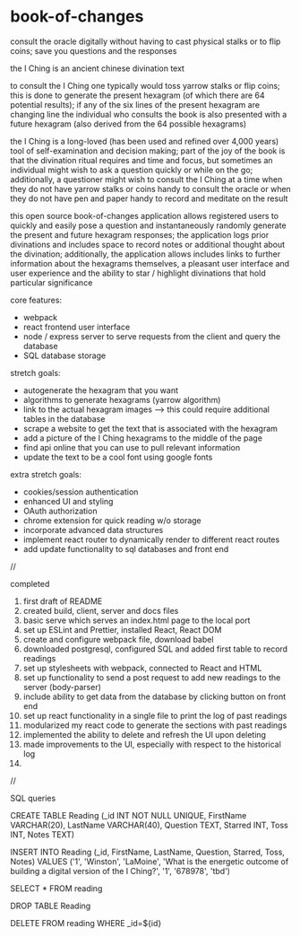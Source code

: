 # book-of-changes
consult the oracle digitally without having to cast physical stalks or to flip coins; save you questions and the responses

the I Ching is an ancient chinese divination text

to consult the I Ching one typically would toss yarrow stalks or flip coins; this is done to generate the present hexagram (of which there are 64 potential results); if any of the six lines of the present hexagram are changing line the individual who consults the book is also presented with a future hexagram (also derived from the 64 possible hexagrams)

the I Ching is a long-loved (has been used and refined over 4,000 years) tool of self-examination and decision making; part of the joy of the book is that the divination ritual requires and time and focus, but sometimes an individual might wish to ask a question quickly or while on the go; additionally, a questioner might wish to consult the I Ching at a time when they do not have yarrow stalks or coins handy to consult the oracle or when they do not have pen and paper handy to record and meditate on the result

this open source book-of-changes application allows registered users to quickly and easily pose a question and instantaneously randomly generate the present and future hexagram responses; the application logs prior divinations and includes space to record notes or additional thought about the divination; additionally, the application allows includes links to further information about the hexagrams themselves, a pleasant user interface and user experience and the ability to star / highlight divinations that hold particular significance

core features:
 - webpack
 - react frontend user interface
 - node / express server to serve requests from the client and query the database
 - SQL database storage
 
stretch goals:
 - autogenerate the hexagram that you want
 - algorithms to generate hexagrams (yarrow algorithm)
 - link to the actual hexagram images --> this could require additional tables in the database
 - scrape a website to get the text that is associated with the hexagram
 - add a picture of the I Ching hexagrams to the middle of the page
 - find api online that you can use to pull relevant information
 - update the text to be a cool font using google fonts

 extra stretch goals:
 - cookies/session authentication
 - enhanced UI and styling
 - OAuth authorization
 - chrome extension for quick reading w/o storage
 - incorporate advanced data structures
 - implement react router to dynamically render to different react routes
 - add update functionality to sql databases and front end

//

completed

1. first draft of README
2. created build, client, server and docs files
3. basic serve which serves an index.html page to the local port
4. set up ESLint and Prettier, installed React, React DOM
5. create and configure webpack file, download babel
6. downloaded postgresql, configured SQL and added first table to record readings
7. set up stylesheets with webpack, connected to React and HTML
8. set up functionality to send a post request to add new readings to the server (body-parser)
9. include ability to get data from the database by clicking button on front end
10. set up react functionality in a single file to print the log of past readings
11. modularized my react code to generate the sections with past readings
12. implemented the ability to delete and refresh the UI upon deleting
13. made improvements to the UI, especially with respect to the historical log
14. 

//

SQL queries

CREATE TABLE Reading (_id INT NOT NULL UNIQUE, FirstName VARCHAR(20), LastName VARCHAR(40), Question TEXT, Starred INT, Toss INT, Notes TEXT)

INSERT INTO Reading (_id, FirstName, LastName, Question, Starred, Toss, Notes) VALUES ('1', 'Winston', 'LaMoine', 'What is the energetic outcome of building a digital version of the I Ching?', '1', '678978', 'tbd')

SELECT * FROM reading

DROP TABLE Reading

DELETE FROM reading WHERE _id=${id}